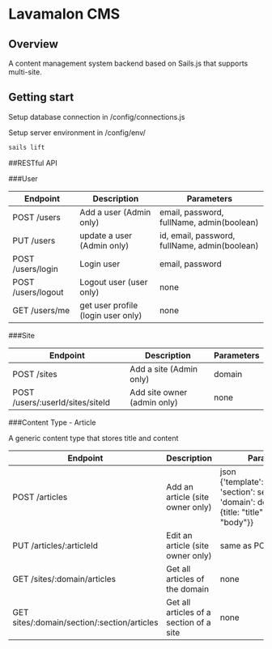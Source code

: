 # Lavamalon CMS

## Overview

A content management system backend based on Sails.js that supports multi-site.

## Getting start

Setup database connection in /config/connections.js

Setup server environment in /config/env/

```bash
sails lift
```

##RESTful API

###User

| Endpoint | Description | Parameters |
| ---- | --------------- | ---------------------|
| POST /users | Add a user (Admin only) | email, password, fullName, admin(boolean) |
| PUT /users | update a user (Admin only) | id, email, password, fullName, admin(boolean) |
| POST /users/login | Login user | email, password |
| POST /users/logout | Logout user (user only) | none |
| GET /users/me | get user profile (login user only) | none |

###Site

| Endpoint | Description | Parameters |
| ---- | --------------- | ---------------------|
| POST /sites | Add a site (Admin only) | domain |
| POST /users/:userId/sites/siteId | Add site owner (admin only) | none |

###Content Type - Article

A generic content type that stores title and content

| Endpoint | Description | Parameters |
| ---- | --------------- | ---------------------|
| POST /articles | Add an article (site owner only) | json {'template':templateName, 'section': sectionName, 'domain': domain, en: {title: "title", body: "body"}} |
| PUT /articles/:articleId | Edit an article (site owner only) | same as POST |
| GET /sites/:domain/articles | Get all articles of the domain | none |
| GET sites/:domain/section/:section/articles | Get all articles of a section of a site | none |